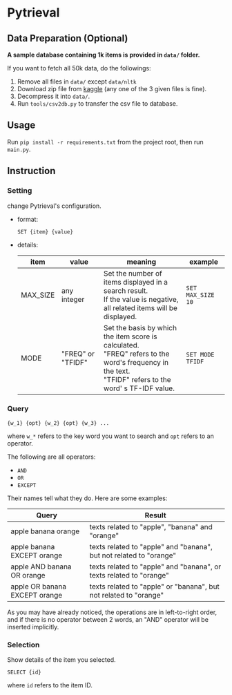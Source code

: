 # Pytrieval

## Data Preparation (Optional)

**A sample database containing 1k items is provided in  `data/` folder.** 

If you want to fetch all 50k data, do the followings:

1. Remove all files in `data/` except `data/nltk`
2. Download zip file from [kaggle](https://www.kaggle.com/snapcrack/all-the-news) (any one of the 3 given files is fine).
3. Decompress it into `data/`.
4. Run `tools/csv2db.py` to transfer the csv file to database.

## Usage

Run `pip install -r requirements.txt` from the project root, then run `main.py`.

## Instruction

### Setting

change Pytrieval's configuration.

+ format: 

  ```SET {item} {value}```

+ details:

  | item     | value             | meaning                                                      | example           |
  | -------- | ----------------- | ------------------------------------------------------------ | ----------------- |
  | MAX_SIZE | any integer       | Set the number of items displayed in a search result.<br>If the value is negative, all related items will be displayed. | `SET MAX_SIZE 10` |
  | MODE     | "FREQ" or "TFIDF" | Set the basis by which the item score is calculated.<br>"FREQ" refers to the word's  frequency in the text.<br>"TFIDF" refers to the word' s TF-IDF value. | `SET MODE TFIDF`  |

### Query

```
{w_1} {opt} {w_2} {opt} {w_3} ...
```

where `w_*` refers to the key word you want to search and `opt` refers to an operator.

The following are all operators:

+ `AND`
+ `OR`
+ `EXCEPT`

Their names tell what they do. Here are some examples: 

| Query                         | Result                                                       |
| ----------------------------- | ------------------------------------------------------------ |
| apple banana orange           | texts related to "apple", "banana" and "orange"              |
| apple banana EXCEPT orange    | texts related to "apple" and "banana", but not related to "orange" |
| apple AND banana OR orange    | texts related to "apple" and "banana", or texts related to "orange" |
| apple OR banana EXCEPT orange | texts related to "apple" or "banana", but not related to "orange" |

As you may have already noticed, the operations are in left-to-right order, and if there is no operator between 2 words, an "AND" operator will be inserted implicitly.

### Selection

Show details of the item you selected.

```SELECT {id}```

where `id` refers to the item ID. 
